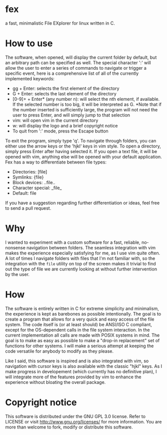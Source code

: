 # fex
a fast, minimalistic File EXplorer for linux written in C.

# How to use
The software, when opened, will display the current folder by default, but an arbitrary path can be specified as well.
The special character ':' will allow the user to enter a series of commands to navigate or trigger a specific event, here is a comprehensive list of all of the currently implemented keywords:
- gg + Enter: selects the first element of the directory
- G + Enter: selects the last element of the directory
- [0-9]+ + Enter* (any number n): will select the nth element, if available. If the selected number is too big, it will be interpreted as G. *Note that if the number inserted is sufficiently large, the program will not need the user to press Enter, and will simply jump to that selection
- vim: will open vim in the current directory
- w: will display the logo and a brief copyright notice
- To quit from ':' mode, press the Escape button

To exit the program, simply type 'q'. To navigate through folders, you can either use the arrow keys or the 'hjkl' keys in vim style. To open a directory, simply press Enter after having selected it. If you open a text file, it will be opened with vim, anything else will be opened with your default application. Fex has a way to differentiate between file types:
- Directories: [file]
- Symlinks: {file}
- Block devices: ..file..
- Character special: \_file\_
- Default: file

If you have a suggestion regarding further differentiation or ideas, feel free to send a pull request.

# Why
I wanted to experiment with a custom software for a fast, reliable, no-nonsense navigation between folders.
The seamless integration with vim makes the experience especially satisfying for me, as I use vim quite often.
A lot of times I navigate folders with files that I'm not familiar with, so the integration with the `file` utility on top of the screen makes it trivial to find out the type of file we are currently looking at without further intervention by the user.

# How
The software is entirely written in C for extreme simplicity and minimalism, the experience is kept as barebones as possible intentionally.
The goal is to create a program that allows for a very quick and easy access of the file system. 
The code itself is (or at least should) be ANSI/ISO C compliant, except for the OS-dependent calls in the file system interaction. In the current implementation all calls are made with POSIX systems in mind. The goal is to make as easy as possible to make a "drop-in replacement" set of functions for other systems. I will make a serious attempt at keeping the code versatile for anybody to modify as they please.

Like I said, this software is inspired and is also integrated with vim, so navigation with cursor keys is also available with the classic "hjkl" keys. As I make progress in developement (which currently has no definitive plan), I will integrate more of the features provided by vim to enhance the experience without bloating the overall package.

# Copyright notice

This software is distributed under the GNU GPL 3.0 license. Refer to LICENSE or visit <http://www.gnu.org/licenses/> for more information.
You are more than welcome to fork, modify or distribute this software.

